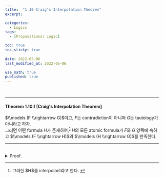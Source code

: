 ```yaml
---
title:  "1.10 Craig's Interpolation Theorem"
excerpt: 

categories:
  - Logics
tags:
  - [Propositional Logic]

toc: true
toc_sticky: true
 
date: 2022-05-06
last_modified_at: 2022-05-06

use_math: true
published: true
---
```


<br>

***

#### Theorem 1.10.1 [Craig's Interpolation Theorem]

$\\models (F \\rightarrow G)$이고, $F$는 contradiction이 아니며 $G$는 tautology가 아니라고 하자.  
그러면 어떤 formula $H$가 존재하여,<sup id="fnref:1"><a href="#fn:1" rel="footnote">1</a></sup> $H$의 모든 atomic formula가 $F$와 $G$ 양쪽에 속하고 $\\models (F \\rightarrow H)$와 $\\models (H \\rightarrow G)$를 만족한다.

---


<br>
<details>
<summary>Proof.</summary>
<div markdown="1">
<br>
$\\models (F \\rightarrow G)$라고 가정하자. Mathematical induction을 이용하고자 한다. $F$에는 등장하나 $G$에는 등장하지 않는 atomic formula의 수를 $n$이라고 하고, 이를 $|atoms(F)-atoms(G)| = n$으로 나타내자. 즉 $atoms(F)$는 $F$의 atomic formula들의 set.  

<br>

**\[Base Step\]** $n=0$이라고 하자. $F$의 모든 atomic formula는 $F$와 $G$ 양쪽에 속하고, $\\models (F \\rightarrow F)$와 $\\models (F \\rightarrow G)$이다. 따라서 $F$가 원하는 interpolant가 된다.

<br>

**\[Inductive Step\]** $\vert atoms(X)-atoms(G) \vert = n$을 만족하는 $X$에 대해 정리가 성립한다고 가정한다. $\vert atoms(F)-atoms(G)\vert = n+1$이라고 하자. 그 중 하나를 $A$라고 하자. 즉, $A \\in atoms(F)$이다.  

이제 다음을 정의:  
$F\_{0}= $\[$F$에 등장하는 모든 $A$를 tautology $T$로 치환한 formula\].  
$F\_{1}= $\[$F$에 등장하는 모든 $A$를 contradiction $\\perp$로 치환한 formula\].

$F'=F\_{0} \\vee F\_{1}$라고 하자. 그러면 다음 세 가지가 성립한다.

\\\[\\models (F' \\rightarrow G) \\tag{1} \\\]

\\\[\\vert atoms(F')-atoms(G) \\vert = n \\tag{2} \\\]

\\\[\\models (F \\rightarrow F') \\tag{3} \\\]

$(1),(2)$와 induction hypothesis에 의해, interpolant $H$가 존재해서,

\\\[\\models (F' \\rightarrow H) \\tag{4}\\\]

\\\[\\models (H \\rightarrow G) \\tag{5}\\\]

또한, $(3),(4)$로부터,

\\\[\\models (F \\rightarrow H) \\tag{6}\\\]

따라서, 원하는 interpolant $H$를 얻는다. $\\square$
</div>
</details>


---

<div class="footnotes"><ol>
<li class="footnote" id="fn:1">
<p>
그러한 $H$를 interpolant라고 한다.
<a href="#fnref:1" title=""> ↩</a><p>
